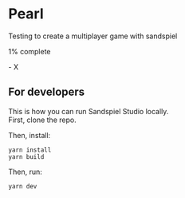 # Pearl

Testing to create a multiplayer game with sandspiel

1% complete

\- X

## For developers

This is how you can run Sandspiel Studio locally.<br>
First, clone the repo.

Then, install:
```
yarn install
yarn build
```

Then, run:
```
yarn dev
```
